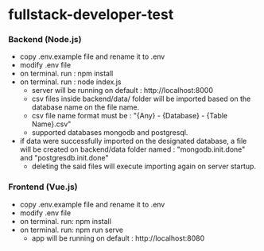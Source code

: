 # fullstack-developer-test


### Backend (Node.js)
* copy .env.example file and rename it to .env
* modify .env file
* on terminal. run : npm install
* on terminal. run : node index.js
    - server will be running on default : http://localhost:8000
    - csv files inside backend/data/ folder will be imported based on the database name on the file name.
    - csv file name format must be : "{Any} - {Database} - {Table Name}.csv"
    - supported databases mongodb and postgresql.
* if data were successfully imported on the designated database,
  a file will be created on backend/data folder named : "mongodb.init.done" and "postgresdb.init.done"
    - deleting the said files will execute importing again on server startup.


### Frontend (Vue.js)
* copy .env.example file and rename it to .env
* modify .env file
* on terminal. run: npm install
* on terminal. run: npm run serve
    - app will be running on default : http://localhost:8080

